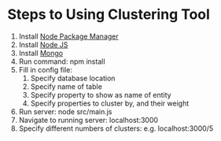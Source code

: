 # Steps to Using Clustering Tool
1. Install [Node Package Manager](https://www.npmjs.org/)
2. Install [Node JS](http://www.nodejs.org/)
3. Install [Mongo](http://www.mongodb.org/)
4. Run command: npm install
5. Fill in config file:
    1. Specify database location
    2. Specify name of table
    3. Specify property to show as name of entity
    4. Specify properties to cluster by, and their weight
6. Run server: node src/main.js
7. Navigate to running server: localhost:3000
8. Specify different numbers of clusters: e.g. localhost:3000/5

